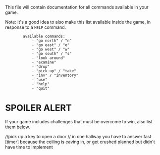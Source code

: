 This file will contain documentation for all commands available in your game.

Note:  It's a good idea to also make this list available inside the game, in response to a `HELP` command.

            available commands:
                - "go north" / "n"
                - "go east" / "e"
                - "go west" / "w"
                - "go south" / "s"
                - "look around"
                - "examine"
                - "drop"
                - "pick up" / "take"
                - "inv" / "inventory"
                - "use"
                - "help"
                - "quit"



# SPOILER ALERT

If your game includes challenges that must be overcome to win, also list them below.

//pick up a key to open a door
// in one hallway you have to answer fast [timer] because the ceiling is caving in, or get crushed 
planned but didn't have time to implement
